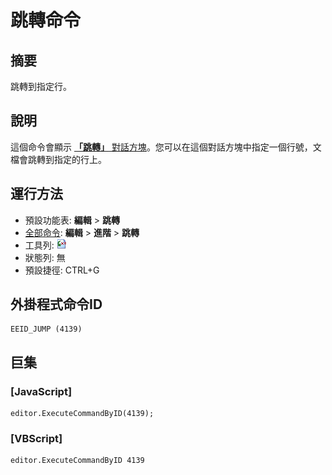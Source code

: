 # 跳轉命令

## 摘要

跳轉到指定行。

## 說明

這個命令會顯示 [**「跳轉」** 對話方塊](../../dlg/jump/index)。您可以在這個對話方塊中指定一個行號，文檔會跳轉到指定的行上。

## 運行方法

- 預設功能表: **編輯** \> **跳轉**
- [全部命令](../tools/all_commands): **編輯** \> **進階**
\> **跳轉**
- 工具列: ![](../../images/jump.png)
- 狀態列: 無
- 預設捷徑: CTRL+G

## 外掛程式命令ID

```
EEID_JUMP (4139)
```

## 巨集

### \[JavaScript\]

```
editor.ExecuteCommandByID(4139);
```

### \[VBScript\]

```
editor.ExecuteCommandByID 4139
```
